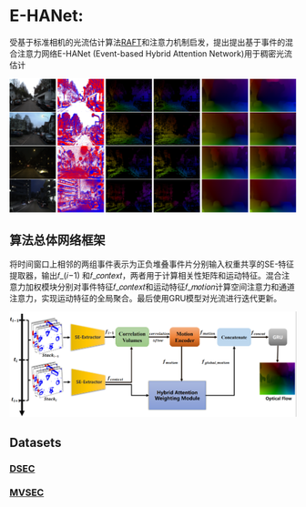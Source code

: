 # E-HANet:
受基于标准相机的光流估计算法[RAFT](https://github.com/princeton-vl/RAFT)和注意力机制启发，提出提出基于事件的混合注意力网络E-HANet (Event-based Hybrid Attention Network)用于稠密光流估计

![光流估计结果](./vis/result.png)

## 算法总体网络框架
将时间窗口上相邻的两组事件表示为正负堆叠事件片分别输入权重共享的SE-特征提取器，输出𝑓_(𝑖−1) 和𝑓_𝑐𝑜𝑛𝑡𝑒𝑥𝑡，两者用于计算相关性矩阵和运动特征。混合注意力加权模块分别对事件特征𝑓_𝑐𝑜𝑛𝑡𝑒𝑥𝑡和运动特征𝑓_𝑚𝑜𝑡𝑖𝑜𝑛计算空间注意力和通道注意力，实现运动特征的全局聚合。最后使用GRU模型对光流进行迭代更新。

![光流估计结果](./vis/networks.png)

## Datasets

### [DSEC](https://dsec.ifi.uzh.ch/)

### [MVSEC](https://daniilidis-group.github.io/mvsec/)

